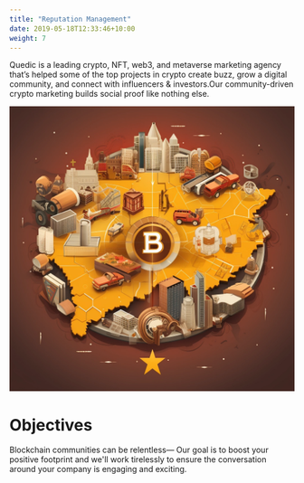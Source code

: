 ```yaml
---
title: "Reputation Management"
date: 2019-05-18T12:33:46+10:00
weight: 7
---
```


Quedic is a leading crypto, NFT, web3, and metaverse marketing agency that’s helped some of the top projects in crypto create buzz, grow a digital community, and connect with influencers & investors.Our community-driven crypto marketing builds social proof like nothing else.

![Accounting Services](/images/Reputation.jpg)

# Objectives

Blockchain communities can be relentless— Our goal is to boost your positive footprint and we'll work tirelessly to ensure the conversation around your company is engaging and exciting.
